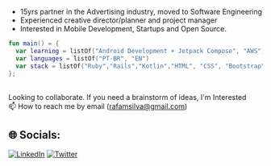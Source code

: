 
* 15yrs partner in the Advertising industry, moved to Software Engineering
* Experienced creative director/planner and project manager
* Interested in Mobile Development, Startups and Open Source.

```kotlin
fun main() = {
  var learning = listOf("Android Development + Jetpack Compose", "AWS")
  var languages = listOf("PT-BR", "EN")
  var stack = listOf("Ruby","Rails","Kotlin","HTML", "CSS", "Bootstrap", "SQL", " PostgreSQL")
};
```

<br> Looking to collaborate. If you need a brainstorm of ideas, I'm Interested
<br> 📫 How to reach me by email (rafamsilva@gmail.com)

## 🌐 Socials:
[![LinkedIn](https://img.shields.io/badge/LinkedIn-%230077B5.svg?logo=linkedin&logoColor=white)](https://linkedin.com/in/rafamsilva) 
[![Twitter](https://img.shields.io/badge/Twitter-%231DA1F2.svg?logo=Twitter&logoColor=white)](https://twitter.com/rafamsilva) 
<!-- Proudly created with GPRM ( https://gprm.itsvg.in ) -->
